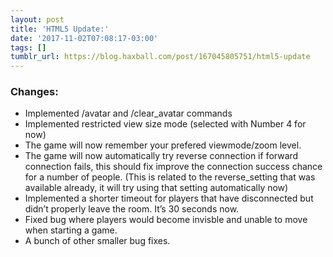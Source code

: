 ```yaml
---
layout: post
title: 'HTML5 Update:'
date: '2017-11-02T07:08:17-03:00'
tags: []
tumblr_url: https://blog.haxball.com/post/167045805751/html5-update
---
```

### Changes:

- Implemented /avatar and /clear\_avatar commands
- Implemented restricted view size mode (selected with Number 4 for now)
- The game will now remember your prefered viewmode/zoom level.
- The game will now automatically try reverse connection if forward connection fails, this should fix improve the connection success chance for a number of people. (This is related to the reverse\_setting that was available already, it will try using that setting automatically now)
- Implemented a shorter timeout for players that have disconnected but didn’t properly leave the room. It’s 30 seconds now.
- Fixed bug where players would become invisble and unable to move when starting a game.
- A bunch of other smaller bug fixes.
